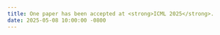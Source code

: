 ```yaml
---
title: One paper has been accepted at <strong>ICML 2025</strong>.
date: 2025-05-08 10:00:00 -0800
---
```

